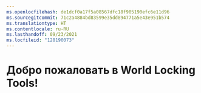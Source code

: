 ```yaml
---
ms.openlocfilehash: de1dcf0a17f5a08567dfc18f905190efc6e11d96
ms.sourcegitcommit: 71c2a4884bd83599e35dd894771a5e43e951b574
ms.translationtype: HT
ms.contentlocale: ru-RU
ms.lasthandoff: 09/23/2021
ms.locfileid: "128190073"
---
```

# <a name="welcome-to-world-locking-tools"></a>Добро пожаловать в World Locking Tools!